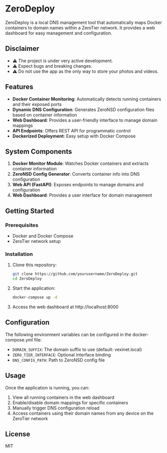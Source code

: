 # ZeroDeploy

ZeroDeploy is a local DNS management tool that automatically maps Docker containers to domain names within a ZeroTier network. It provides a web dashboard for easy management and configuration.

## Disclaimer
- ⚠️ The project is under very active development.
- ⚠️ Expect bugs and breaking changes.
- ⚠️ Do not use the app as the only way to store your photos and videos.

## Features

- **Docker Container Monitoring**: Automatically detects running containers and their exposed ports
- **Dynamic DNS Configuration**: Generates ZeroNSD configuration files based on container information
- **Web Dashboard**: Provides a user-friendly interface to manage domain mappings
- **API Endpoints**: Offers REST API for programmatic control
- **Dockerized Deployment**: Easy setup with Docker Compose

## System Components

1. **Docker Monitor Module**: Watches Docker containers and extracts container information
2. **ZeroNSD Config Generator**: Converts container info into DNS configuration
3. **Web API (FastAPI)**: Exposes endpoints to manage domains and configuration
4. **Web Dashboard**: Provides a user interface for domain management

## Getting Started

### Prerequisites

- Docker and Docker Compose
- ZeroTier network setup

### Installation

1. Clone this repository:
   ```bash
   git clone https://github.com/yourusername/ZeroDeploy.git
   cd ZeroDeploy
   ```

2. Start the application:
   ```bash
   docker-compose up -d
   ```

3. Access the web dashboard at http://localhost:8000

## Configuration

The following environment variables can be configured in the docker-compose.yml file:

- `DOMAIN_SUFFIX`: The domain suffix to use (default: vexinet.local)
- `ZERO_TIER_INTERFACE`: Optional interface binding
- `DNS_CONFIG_PATH`: Path to ZeroNSD config file

## Usage

Once the application is running, you can:

1. View all running containers in the web dashboard
2. Enable/disable domain mappings for specific containers
3. Manually trigger DNS configuration reload
4. Access containers using their domain names from any device on the ZeroTier network

## License

MIT
